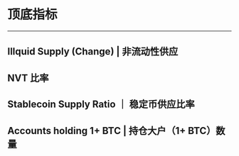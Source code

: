 # 顶底指标
-----------------------------
## Illquid Supply (Change) | 非流动性供应


## NVT 比率

## Stablecoin Supply Ratio ｜ 稳定币供应比率

## Accounts holding 1+ BTC | 持仓大户（1+ BTC）数量
